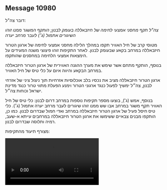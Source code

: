 ## Message 10980

דובר צה"ל:

*צה"ל תקף מחסני אמצעי לחימה של חיזבאללה בעומק לבנון; הותקף המשגר ממנו זוהו השיגורים אתמול (ג׳) לעבר מרחב יערה*

מטוסי קרב של חיל האוויר תקפו במהלך הלילה מחסני אמצעי לחימה של ארגון הטרור חיזבאללה במרחב בקאע שבעומק לבנון. 
לאחר התקיפות זוהו פיצוצי משנה המעידים על הימצאות אמצעי הלחימה במחסנים שהותקפו.

בנוסף, הותקף מתחם אשר שימש את מערך ההגנה האווירית של ארגון הטרור חיזבאללה במרחב הבקאע והיווה איום על כלי טיס של חיל האוויר.

ארגון הטרור חיזבאללה מציב את נכסיו בלב אוכלוסיות אזרחיות תוך ניצול ציני של אזרחי לבנון, צה״ל ימשיך לפעול כנגד ארגוני הטרור וימנע הפעלת מתווי טרור כנגד מדינת ישראל וכוחות צה״ל.

בנוסף, אמש (ג'), בוצעו מספר תקיפות נוספות במרחב דרום לבנון: כלי טיס של חיל האוויר תקף משגר במרחב אבו שש ממנו זוהו שיגורים לעבר מרחב יערה אתמול (ג׳). כלי טיס חיסל פעיל של ארגון הטרור חיזבאללה במרחב ואדי חמול שבדרום לבנון.
כמו כן, הותקפו מבנים צבאיים ששימשו את ארגון הטרור חיזבאללה במרחבים עייתא א-שעב, רמיה ותלוסה שבדרום לבנון.

מצורף תיעוד מהתקיפות:

![Video](10980/10980_media.mp4)
